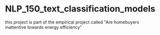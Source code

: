 # NLP_150_text_classification_models
this project is part of the empirical project called "Are homebuyers inattentive towards energy efficiency"
